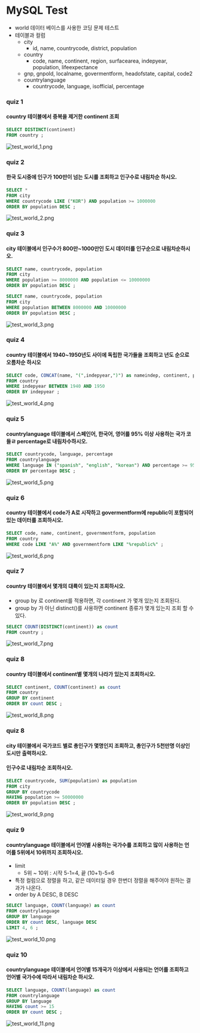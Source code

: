 # MySQL Test
- world 데이터 베이스를 사용한 코딩 문제 테스트
- 테이블과 컬럼
    - city
        - id, name, countrycode, district, population
    - country
        - code, name, continent, region, surfacearea, indepyear, population, lifeexpectance
	- gnp, gnpold, localname, govermentform, headofstate, capital, code2
    - countrylanguage
        - countrycode, language, isofficial, percentage


### quiz 1
#### country 테이블에서 중복을 제거한 continent 조회

```sql
SELECT DISTINCT(continent)
FROM country ;
```
![test_world_1.png](../images/sql_test/test_world_1.png)

### quiz 2
#### 한국 도시중에 인구가 100만이 넘는 도시를 조회하고 인구수로 내림차순 하시오.

```sql
SELECT *
FROM city
WHERE countrycode LIKE ("KOR") AND population >= 1000000
ORDER BY population DESC ;
```
![test_world_2.png](../images/sql_test/test_world_2.png)

### quiz 3
#### city 테이블에서 인구수가 800만~1000만인 도시 데이터를 인구순으로 내림차순하시오.

```sql
SELECT name, countrycode, population
FROM city
WHERE population >= 8000000 AND population <= 10000000
ORDER BY population DESC ; 
```
```sql
SELECT name, countrycode, population
FROM city
WHERE population BETWEEN 8000000 AND 10000000
ORDER BY population DESC ;
```
![test_world_3.png](../images/sql_test/test_world_3.png)


### quiz 4 
#### country 테이블에서 1940~1950년도 사이에 독립한 국가들을 조회하고 년도 순으로 오름차순 하시오

```sql
SELECT code, CONCAT(name, "(",indepyear,")") as nameindep, continent, population
FROM country
WHERE indepyear BETWEEN 1940 AND 1950
ORDER BY indepyear ;
```

![test_world_4.png](../images/sql_test/test_world_4.png)

### quiz 5
#### countrylanguage 테이블에서 스페인어, 한국어, 영어를 95% 이상 사용하는 국가 코들ㄹ percentage로 내림차수하시오.

```sql
SELECT countrycode, language, percentage
FROM countrylanguage
WHERE language IN ("spanish", "english", "korean") AND percentage >= 95.0
ORDER BY percentage DESC ;
```

![test_world_5.png](../images/sql_test/test_world_5.png)

### quiz 6
#### country 테이블에서 code가 A로 시작하고 govermentform에 republic이 포함되어 있는 데이터를 조회하시오.

```sql
SELECT code, name, continent, governmentform, population
FROM country
WHERE code LIKE "A%" AND governmentform LIKE "%republic%" ;
```

![test_world_6.png](../images/sql_test/test_world_6.png)


### quiz 7
#### country 테이블에서 몇개의 대륙이 있는지 조회하시오.
- group by 로 continent를 적용하면, 각 continent 가 몇개 있는지 조회된다.
- group by 가 아닌 distinct()를 사용하면 continent 종류가 몇개 있는지 조회 할 수 있다.

```sql
SELECT COUNT(DISTINCT(continent)) as count
FROM country ;
```

![test_world_7.png](../images/sql_test/test_world_7.png)

### quiz 8
#### country 테이블에서 continent별 몇개의 나라가 있는지 조회하시오.

```sql
SELECT continent, COUNT(continent) as count
FROM country
GROUP BY continent
ORDER BY count DESC ;
```

![test_world_8.png](../images/sql_test/test_world_8.png)
	
### quiz 8
#### city 테이블에서 국가코드 별로 총인구가 몇명인지 조회하고, 총인구가 5천만명 이상인 도시만 출력하시오.
#### 인구수로 내림차순 조회하시오.

```sql
SELECT countrycode, SUM(population) as population
FROM city
GROUP BY countrycode
HAVING population >= 50000000
ORDER BY population DESC ;
```

![test_world_9.png](../images/sql_test/test_world_9.png)

### quiz 9
#### countrylanguage 테이블에서 언어별 사용하는 국가수를 조회하고 많이 사용하는 언어를 5위에서 10위까지 조회하시오.
- limit
    - 5위 ~ 10위 : 시작 5-1=4, 끝 (10+1)-5=6
- 특정 컬럼으로 정렬을 하고, 같은 데이터일 경우 한번더 정렬을 해주어야 원하는 결과가 나온다. 
- order by A DESC, B DESC 

```sql
SELECT language, COUNT(language) as count
FROM countrylanguage
GROUP BY language
ORDER BY count DESC, language DESC
LIMIT 4, 6 ;
```

![test_world_10.png](../images/sql_test/test_world_10.png)

### quiz 10
#### countrylanguage 테이블에서 언어별 15개국가 이상에서 사용되는 언어를 조회하고 언어별 국가수에 따라서 내림차순 하시오.

```sql
SELECT language, COUNT(language) as count
FROM countrylanguage
GROUP BY language
HAVING count >= 15
ORDER BY count DESC ;
```

![test_world_11.png](../images/sql_test/test_world_11.png)





